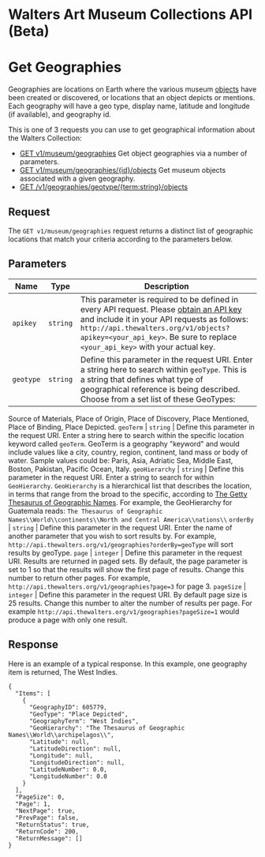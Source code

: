 Walters Art Museum Collections API (Beta)
================================================================================


# Get Geographies

Geographies are locations on Earth where the various museum [objects](/objects.md) have been created or discovered, or locations that an object depicts or mentions. Each geography will have a geo type, display name, latitude and longitude (if available), and geography id.

This is one of 3 requests you can use to get geographical information about the Walters Collection:
- [GET v1/museum/geographies](/geographies-get.md) Get object geographies via a number of parameters.
- [GET v1/museum/geographies/{id}/objects](/geographies-objects.md) Get museum objects associated with a given geography.
- [GET /v1/geographies/geotype/{term:string}/objects](/geographies-objects-geotype.md)


## Request

The `GET v1/museum/geographies` request returns a distinct list of geographic locations that match your criteria according to the parameters below. 


## Parameters

Name | Type | Description
-----|------|--------------
`apikey` | `string` | This parameter is required to be defined in every API request. Please [obtain an API key](http://api.thewalters.org/) and include it in your API requests as follows: `http://api.thewalters.org/v1/objects?apikey=<your_api_key>`. Be sure to replace `<your_api_key>` with your actual key. 
`geotype` | `string` | Define this parameter in the request URI. Enter a string here to search within `geoType`. This is a string that defines what type of geographical reference is being described. Choose from a set list of these GeoTypes:
Source of Materials, Place of Origin, Place of Discovery, Place Mentioned, Place of Binding, Place Depicted.
`geoTerm` | `string` | Define this parameter in the request URI. Enter a string here to search within the specific location keyword called `geoTerm`. GeoTerm is a geography "keyword" and would include values like a city, country, region, continent, land mass or body of water. Sample values could be: Paris, Asia, Adriatic Sea, Middle East, Boston, Pakistan, Pacific Ocean, Italy.
`geoHierarchy` | `string` | Define this parameter in the request URI. Enter a string to search for within `GeoHierarchy`.  `GeoHierarchy` is a hierarchical list that describes the location, in terms that range from the broad to the specific, according to [The Getty Thesaurus of Geographic Names](https://www.getty.edu/research/tools/vocabularies/tgn/about.html). For example, the GeoHierarchy for Guatemala reads: `The Thesaurus of Geographic Names\\World\\continents\\North and Central America\\nations\\`
`orderBy` | `string` | Define this parameter in the request URI. Enter the name of another parameter that you wish to sort results by. For example, `http://api.thewalters.org/v1/geographies?orderBy=geoType` will sort results by geoType.
`page` | `integer` | Define this parameter in the request URI. Results are returned in paged sets. By default, the page parameter is set to 1 so that the results will show the first page of results. Change this number to return other pages. For example, `http://api.thewalters.org/v1/geographies?page=3` for page 3. 
`pageSize` | `integer` | Define this parameter in the request URI. By default page size is 25 results. Change this number to alter the number of results per page. For example `http://api.thewalters.org/v1/geographies?pageSize=1` would produce a page with only one result.


## Response

Here is an example of a typical response. In this example, one geography item is returned, The West Indies.

```
{
  "Items": [
    {
      "GeographyID": 605779,
      "GeoType": "Place Depicted",
      "GeographyTerm": "West Indies",
      "GeoHierarchy": "The Thesaurus of Geographic Names\\World\\archipelagos\\",
      "Latitude": null,
      "LatitudeDirection": null,
      "Longitude": null,
      "LongitudeDirection": null,
      "LatitudeNumber": 0.0,
      "LongitudeNumber": 0.0
    }
  ],
  "PageSize": 0,
  "Page": 1,
  "NextPage": true,
  "PrevPage": false,
  "ReturnStatus": true,
  "ReturnCode": 200,
  "ReturnMessage": []
}
```
